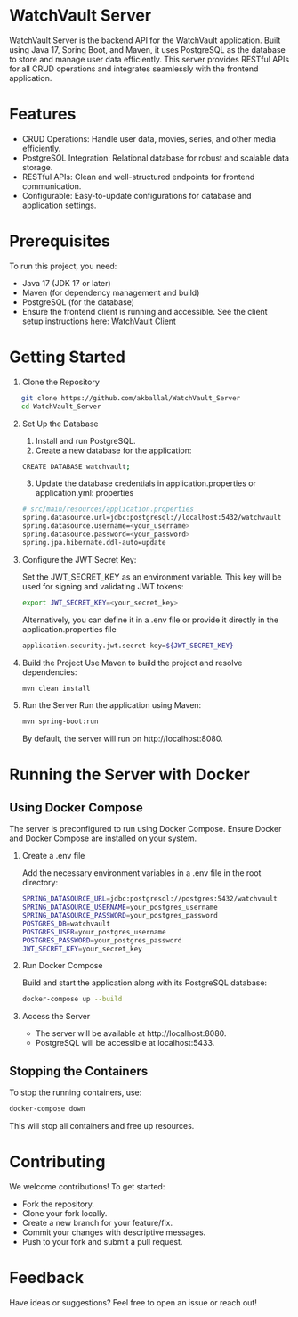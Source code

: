 # WatchVault Server
WatchVault Server is the backend API for the WatchVault application. Built using Java 17, Spring Boot, and Maven, it uses PostgreSQL as the database to store and manage user data efficiently. This server provides RESTful APIs for all CRUD operations and integrates seamlessly with the frontend application.

# Features
* CRUD Operations: Handle user data, movies, series, and other media efficiently.
* PostgreSQL Integration: Relational database for robust and scalable data storage.
* RESTful APIs: Clean and well-structured endpoints for frontend communication.
* Configurable: Easy-to-update configurations for database and application settings.

# Prerequisites
To run this project, you need:

* Java 17 (JDK 17 or later)
* Maven (for dependency management and build)
* PostgreSQL (for the database)
* Ensure the frontend client is running and accessible. See the client setup instructions here: [WatchVault Client](https://github.com/akballal/WatchVault_Client)

# Getting Started
1. Clone the Repository
```bash
   git clone https://github.com/akballal/WatchVault_Server
   cd WatchVault_Server
   ```
2. Set Up the Database
   1. Install and run PostgreSQL.
   2. Create a new database for the application:
   ```bash
   CREATE DATABASE watchvault;
   ```
   3. Update the database credentials in application.properties or application.yml:
   properties
    ```bash
    # src/main/resources/application.properties
    spring.datasource.url=jdbc:postgresql://localhost:5432/watchvault
    spring.datasource.username=<your_username>
    spring.datasource.password=<your_password>
    spring.jpa.hibernate.ddl-auto=update
    ```
3. Configure the JWT Secret Key:

    Set the JWT_SECRET_KEY as an environment variable. This key will be used for signing and validating JWT tokens:

    ```bash
    export JWT_SECRET_KEY=<your_secret_key>
    ```
    Alternatively, you can define it in a .env file or provide it directly in the application.properties file
    ```bash
    application.security.jwt.secret-key=${JWT_SECRET_KEY}
    ```

4. Build the Project
   Use Maven to build the project and resolve dependencies:
    ```bash
    mvn clean install
    ```
5. Run the Server
   Run the application using Maven:
    ```bash
    mvn spring-boot:run
    ```
    By default, the server will run on http://localhost:8080.

# Running the Server with Docker
## Using Docker Compose
The server is preconfigured to run using Docker Compose. Ensure Docker and Docker Compose are installed on your system.

1. Create a .env file

    Add the necessary environment variables in a .env file in the root directory:

    ```bash
    SPRING_DATASOURCE_URL=jdbc:postgresql://postgres:5432/watchvault
    SPRING_DATASOURCE_USERNAME=your_postgres_username
    SPRING_DATASOURCE_PASSWORD=your_postgres_password
    POSTGRES_DB=watchvault
    POSTGRES_USER=your_postgres_username
    POSTGRES_PASSWORD=your_postgres_password
    JWT_SECRET_KEY=your_secret_key
    ```

2. Run Docker Compose

    Build and start the application along with its PostgreSQL database:

    ```bash
    docker-compose up --build
    ```

3. Access the Server
   * The server will be available at http://localhost:8080.
   * PostgreSQL will be accessible at localhost:5433.

## Stopping the Containers
   To stop the running containers, use:

```bash
docker-compose down
```
This will stop all containers and free up resources.

# Contributing
We welcome contributions! To get started:

* Fork the repository.
* Clone your fork locally.
* Create a new branch for your feature/fix.
* Commit your changes with descriptive messages.
* Push to your fork and submit a pull request.

# Feedback
Have ideas or suggestions? Feel free to open an issue or reach out!

